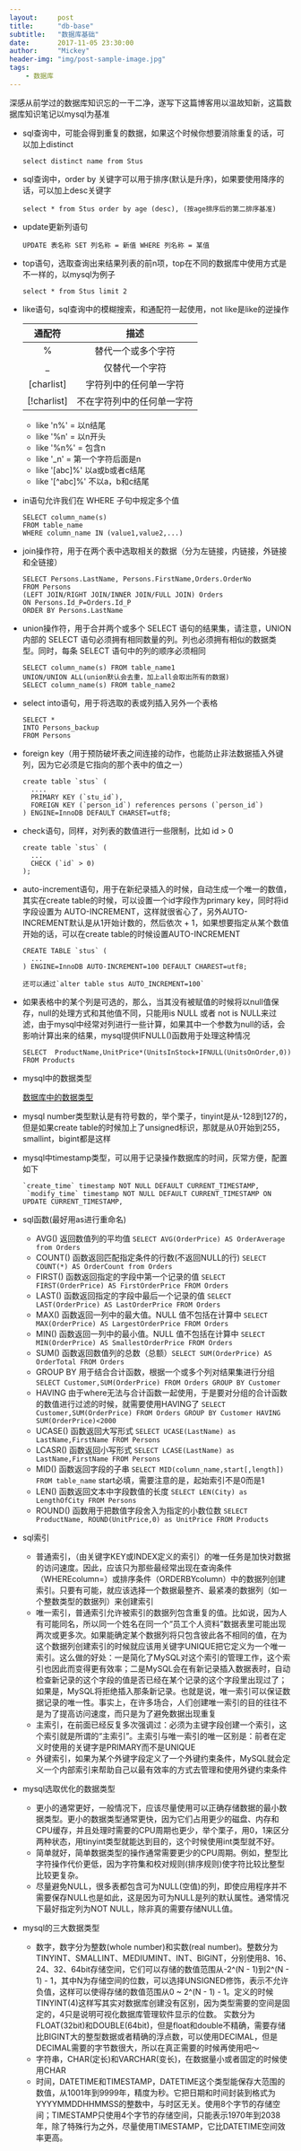 ```yaml
---
layout:     post
title:      "db-base"
subtitle:   "数据库基础"
date:       2017-11-05 23:30:00
author:     "Mickey"
header-img: "img/post-sample-image.jpg"
tags:
    - 数据库
---
```


深感从前学过的数据库知识忘的一干二净，遂写下这篇博客用以温故知新，这篇数据库知识笔记以mysql为基准

* sql查询中，可能会得到重复的数据，如果这个时候你想要消除重复的话，可以加上distinct

  `select distinct name from Stus`

* sql查询中，order by 关键字可以用于排序(默认是升序)，如果要使用降序的话，可以加上desc关键字

  `select * from Stus order by age (desc), (按age排序后的第二排序基准)`
  
* update更新列语句

  `UPDATE 表名称 SET 列名称 = 新值 WHERE 列名称 = 某值`
  
* top语句，选取查询出来结果列表的前n项，top在不同的数据库中使用方式是不一样的，以mysql为例子

  `select * from Stus limit 2`

* like语句，sql查询中的模糊搜索，和通配符一起使用，not like是like的逆操作
  
  | 通配符      | 描述                   |
  |:----------:|:---------------------:|
  | %          | 替代一个或多个字符       |
  | _          | 仅替代一个字符           |
  | [charlist] | 字符列中的任何单一字符    |
  | [!charlist]| 不在字符列中的任何单一字符 |
  
  * like 'n%' = 以n结尾
  * like '%n' = 以n开头
  * like '%n%' = 包含n
  * like '_n' = 第一个字符后面是n
  * like '[abc]%' 以a或b或者c结尾
  * like '[^abc]%' 不以a，b和c结尾

* in语句允许我们在 WHERE 子句中规定多个值

  ```
  SELECT column_name(s)
  FROM table_name
  WHERE column_name IN (value1,value2,...)
  ```
  
* join操作符，用于在两个表中选取相关的数据（分为左链接，内链接，外链接和全链接）

  ```
  SELECT Persons.LastName, Persons.FirstName,Orders.OrderNo
  FROM Persons
  (LEFT JOIN/RIGHT JOIN/INNER JOIN/FULL JOIN) Orders
  ON Persons.Id_P=Orders.Id_P
  ORDER BY Persons.LastName
  ```

* union操作符，用于合并两个或多个 SELECT 语句的结果集，请注意，UNION 内部的 SELECT 语句必须拥有相同数量的列。列也必须拥有相似的数据类型。同时，每条 SELECT 语句中的列的顺序必须相同

  ```
  SELECT column_name(s) FROM table_name1
  UNION/UNION ALL(union默认会去重，加上all会取出所有的数据)
  SELECT column_name(s) FROM table_name2
  ```

* select into语句，用于将选取的表或列插入另外一个表格

  ```
  SELECT *
  INTO Persons_backup
  FROM Persons
  ```
  
* foreign key（用于预防破坏表之间连接的动作，也能防止非法数据插入外键列，因为它必须是它指向的那个表中的值之一）

  ```
  create table `stus` (
    ....
    PRIMARY KEY (`stu_id`),
    FOREIGN KEY (`person_id`) references persons (`person_id`)
  ) ENGINE=InnoDB DEFAULT CHARSET=utf8;
  ```
  
* check语句，同样，对列表的数值进行一些限制，比如 id > 0

  ```
  create table `stus` (
    ...
    CHECK (`id` > 0)
  );
  ```
  
* auto-increment语句，用于在新纪录插入的时候，自动生成一个唯一的数值，其实在create table的时候，可以设置一个id字段作为primary key，同时将id字段设置为 AUTO-INCREMENT，这样就很省心了，另外AUTO-INCREMENT默认是从1开始计数的，然后依次 + 1，如果想要指定从某个数值开始的话，可以在create table的时候设置AUTO-INCREMENT

  ```
  CREATE TABLE `stus` (
    ...
  ) ENGINE=InnoDB AUTO-INCREMENT=100 DEFAULT CHAREST=utf8;
  
  还可以通过`alter table stus AUTO_INCREMENT=100`
  ```

* 如果表格中的某个列是可选的，那么，当其没有被赋值的时候将以null值保存，null的处理方式和其他值不同，只能用is NULL 或者 not is NULL来过滤，由于mysql中经常对列进行一些计算，如果其中一个参数为null的话，会影响计算出来的结果，mysql提供IFNULL()函数用于处理这种情况

  ```
  SELECT  ProductName,UnitPrice*(UnitsInStock+IFNULL(UnitsOnOrder,0))
  FROM Products
  ```

* mysql中的数据类型

  [数据库中的数据类型](http://www.w3school.com.cn/sql/sql_datatypes.asp)
  
* mysql number类型默认是有符号数的，举个栗子，tinyint是从-128到127的，但是如果create table的时候加上了unsigned标识，那就是从0开始到255，smallint，bigint都是这样

* mysql中timestamp类型，可以用于记录操作数据库的时间，灰常方便，配置如下

  ```
  `create_time` timestamp NOT NULL DEFAULT CURRENT_TIMESTAMP,
   `modify_time` timestamp NOT NULL DEFAULT CURRENT_TIMESTAMP ON UPDATE CURRENT_TIMESTAMP,
  ``` 
  
* sql函数(最好用as进行重命名)

  * AVG() 返回数值列的平均值 `SELECT AVG(OrderPrice) AS OrderAverage from Orders`
  * COUNT() 函数返回匹配指定条件的行数(不返回NULL的行) `SELECT COUNT(*) AS OrderCount from Orders`
  * FIRST() 函数返回指定的字段中第一个记录的值 `SELECT FIRST(OrderPrice) AS FirstOrderPrice FROM Orders`
  * LAST() 函数返回指定的字段中最后一个记录的值 `SELECT LAST(OrderPrice) AS LastOrderPrice FROM Orders`
  * MAX() 函数返回一列中的最大值。NULL 值不包括在计算中 `SELECT MAX(OrderPrice) AS LargestOrderPrice FROM Orders`
  * MIN() 函数返回一列中的最小值。NULL 值不包括在计算中 `SELECT MIN(OrderPrice) AS SmallestOrderPrice FROM Orders`
  * SUM() 函数返回数值列的总数（总额）`SELECT SUM(OrderPrice) AS OrderTotal FROM Orders`
  * GROUP BY 用于结合合计函数，根据一个或多个列对结果集进行分组 `SELECT Customer,SUM(OrderPrice) FROM Orders
GROUP BY Customer`
  * HAVING 由于where无法与合计函数一起使用，于是要对分组的合计函数的数值进行过滤的时候，就需要使用HAVING了 `SELECT Customer,SUM(OrderPrice) FROM Orders
GROUP BY Customer
HAVING SUM(OrderPrice)<2000`
  * UCASE() 函数返回大写形式 `SELECT UCASE(LastName) as LastName,FirstName FROM Persons`
  * LCASR() 函数返回小写形式 `SELECT LCASE(LastName) as LastName,FirstName FROM Persons`
  * MID() 函数返回字段的子串 `SELECT MID(column_name,start[,length]) FROM table_name` start必填，需要注意的是，起始索引不是0而是1
  * LEN() 函数返回文本中字段数值的长度 `SELECT LEN(City) as LengthOfCity FROM Persons`
  * ROUND() 函数用于把数值字段舍入为指定的小数位数 `SELECT ProductName, ROUND(UnitPrice,0) as UnitPrice FROM Products`

* sql索引

  * 普通索引，（由关键字KEY或INDEX定义的索引）的唯一任务是加快对数据的访问速度。因此，应该只为那些最经常出现在查询条件（WHEREcolumn=）或排序条件（ORDERBYcolumn）中的数据列创建索引。只要有可能，就应该选择一个数据最整齐、最紧凑的数据列（如一个整数类型的数据列）来创建索引
  * 唯一索引，普通索引允许被索引的数据列包含重复的值。比如说，因为人有可能同名，所以同一个姓名在同一个“员工个人资料”数据表里可能出现两次或更多次。如果能确定某个数据列将只包含彼此各不相同的值，在为这个数据列创建索引的时候就应该用关键字UNIQUE把它定义为一个唯一索引。这么做的好处：一是简化了MySQL对这个索引的管理工作，这个索引也因此而变得更有效率；二是MySQL会在有新记录插入数据表时，自动检查新记录的这个字段的值是否已经在某个记录的这个字段里出现过了；如果是，MySQL将拒绝插入那条新记录。也就是说，唯一索引可以保证数据记录的唯一性。事实上，在许多场合，人们创建唯一索引的目的往往不是为了提高访问速度，而只是为了避免数据出现重复
  * 主索引，在前面已经反复多次强调过：必须为主键字段创建一个索引，这个索引就是所谓的“主索引”。主索引与唯一索引的唯一区别是：前者在定义时使用的关键字是PRIMARY而不是UNIQUE
  * 外键索引，如果为某个外键字段定义了一个外键约束条件，MySQL就会定义一个内部索引来帮助自己以最有效率的方式去管理和使用外键约束条件

* mysql选取优化的数据类型

	* 更小的通常更好，一般情况下，应该尽量使用可以正确存储数据的最小数据类型。更小的数据类型通常更快，因为它们占用更少的磁盘、内存和CPU缓存，并且处理时需要的CPU周期也更少，举个栗子，用0，1来区分两种状态，用tinyint类型就能达到目的，这个时候使用int类型就不好。
	* 简单就好，简单数据类型的操作通常需要更少的CPU周期。例如，整型比字符操作代价更低，因为字符集和校对规则(排序规则)使字符比较比整型比较更复杂。
	* 尽量避免NULL，很多表都包含可为NULL(空值)的列，即使应用程序并不需要保存NULL也是如此，这是因为可为NULL是列的默认属性。通常情况下最好指定列为NOT NULL，除非真的需要存储NULL值。

* mysql的三大数据类型
	
	* 数字，数字分为整数(whole number)和实数(real number)。整数分为TINYINT、SMALLINT、MEDIUMINT、INT、BIGINT，分别使用8、16、24、32、64bit存储空间，它们可以存储的数值范围从-2^(N - 1)到2^(N - 1) - 1，其中N为存储空间的位数，可以选择UNSIGNED修饰，表示不允许负值，这样可以使得存储的数值范围从0 ~ 2^(N - 1) - 1。定义的时候TINYINT(4)这样写其实对数据库创建没有区别，因为类型需要的空间是固定的，4只是说明可视化数据库管理软件显示的位数。
实数分为FLOAT(32bit)和DOUBLE(64bit)，但是float和double不精确，需要存储比BIGINT大的整型数据或者精确的浮点数，可以使用DECIMAL，但是DECIMAL需要的字节数很大，所以在真正需要的时候再使用吧～
	* 字符串，CHAR(定长)和VARCHAR(变长)，在数据量小或者固定的时候使用CHAR
	* 时间，DATETIME和TIMESTAMP，DATETIME这个类型能保存大范围的数值，从1001年到9999年，精度为秒。它把日期和时间封装到格式为YYYYMMDDHHMMSS的整数中，与时区无关。使用8个字节的存储空间；TIMESTAMP只使用4个字节的存储空间，只能表示1970年到2038年，除了特殊行为之外，尽量使用TIMESTAMP，它比DATETIME空间效率更高。


	
